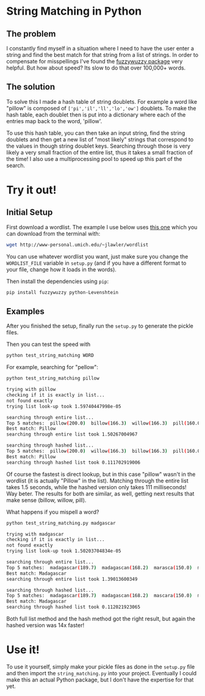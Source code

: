 # String Matching in Python #

## The problem 

I constantly find myself in a situation where I need to have the user enter a string and find the best match for that string from a list of strings. In order to compensate for misspellings I've found the [fuzzywuzzy package](https://github.com/seatgeek/fuzzywuzzy) very helpful. But how about speed? Its slow to do that over 100,000+ words.

## The solution

To solve this I made a hash table of string doublets. For example a word like "pillow" is composed of ```['pi','il','ll','lo','ow']``` doublets. To make the hash table, each doublet then is put into a dictionary where each of the entries map back to the word, 'pillow'. 

To use this hash table, you can then take an input string, find the string doublets and then get a new list of "most likely" strings that correspond to the values in though string doublet keys. Searching through those is very likely a very small fraction of the entire list, thus it takes a small fraction of the time! I also use a multiprocessing pool to speed up this part of the search.

# Try it out!

## Initial Setup

First download a wordlist. The example I use below uses [this one](http://www-personal.umich.edu/~jlawler/wordlist.html) which you can download from the terminal with:

```bash
wget http://www-personal.umich.edu/~jlawler/wordlist
```

You can use whatever wordlist you want, just make sure you change the ```WORDLIST_FILE``` variable in ```setup.py``` (and if you have a different format to your file, change how it loads in the words).

Then install the dependencies using ```pip```:

```bash
pip install fuzzywuzzy python-Levenshtein
```

## Examples

After you finished the setup, finally run the ```setup.py``` to generate the pickle files.

Then you can test the speed with

```bash
python test_string_matching WORD
```

For example, searching for "pellow":

```bash
python test_string_matching pillow

trying with pillow
checking if it is exactly in list...
not found exactly
trying list look-up took 1.59740447998e-05

searching through entire list...
Top 5 matches:  pillow(200.0)  billow(166.3)  willow(166.3)  pill(160.0)  plow(160.0)
Best match: Pillow
searching through entire list took 1.50267004967

searching through hashed list...
Top 5 matches:  pillow(200.0)  willow(166.3)  billow(166.3)  pill(160.0)  plow(160.0)
Best match: Pillow
searching through hashed list took 0.111702919006
```

Of course the fastest is direct lookup, but in this case "pillow" wasn't in the wordlist (it is actually "Pillow" in the list). Matching through the entire list takes 1.5 seconds, while the hashed version only takes 111 milliseconds! Way beter. The results for both are similar, as well, getting next results that make sense (billow, willow, pill).

What happens if you mispell a word?

```bash
python test_string_matching.py madgascar

trying with madgascar
checking if it is exactly in list...
not found exactly
trying list look-up took 1.50203704834e-05

searching through entire list...
Top 5 matches:  madagascar(189.7)  madagascan(168.2)  marasca(150.0)  mascara(150.0)  alnaschar(133.7)
Best match: Madagascar
searching through entire list took 1.39013600349

searching through hashed list...
Top 5 matches:  madagascar(189.7)  madagascan(168.2)  mascara(150.0)  marasca(150.0)  lascar(133.7)
Best match: Madagascar
searching through hashed list took 0.112021923065
```

Both full list method and the hash method got the right result, but again the hashed version was 14x faster!

# Use it!

To use it yourself, simply make your pickle files as done in the ```setup.py``` file and then import the ```string_matching.py``` into your project. Eventually I could make this an actual Python package, but I don't have the expertise for that yet.
